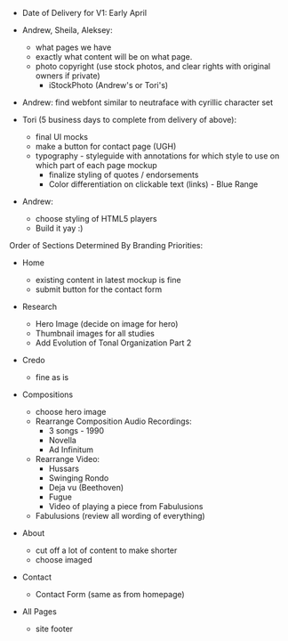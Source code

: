 - Date of Delivery for V1: Early April

- Andrew, Sheila, Aleksey:
  - what pages we have
  - exactly what content will be on what page.
  - photo copyright (use stock photos, and clear rights with original owners if private)
    - iStockPhoto (Andrew's or Tori's)

- Andrew:
  find webfont similar to neutraface with cyrillic character set

- Tori (5 business days to complete from delivery of above):
  - final UI mocks
  - make a button for contact page (UGH)
  - typography - styleguide with annotations for which style to use on which part of each page mockup
    - finalize styling of quotes / endorsements
    - Color differentiation on clickable text (links) - Blue Range

- Andrew:
  - choose styling of HTML5 players
  - Build it yay :)






Order of Sections Determined By Branding Priorities:
  - Home
    - existing content in latest mockup is fine
    + submit button for the contact form
  - Research
    + Hero Image (decide on image for hero)
    + Thumbnail images for all studies
    + Add Evolution of Tonal Organization Part 2
  - Credo
    - fine as is
  - Compositions
    + choose hero image
    + Rearrange Composition Audio Recordings:
      - 3 songs - 1990
      - Novella
      - Ad Infinitum
    + Rearrange Video:
      - Hussars
      - Swinging Rondo
      - Deja vu (Beethoven)
      + Fugue
      + Video of playing a piece from Fabulusions
    - Fabulusions (review all wording of everything)

  - About
    + cut off a lot of content to make shorter
    + choose imaged

  - Contact
    + Contact Form (same as from homepage)

  - All Pages
    + site footer